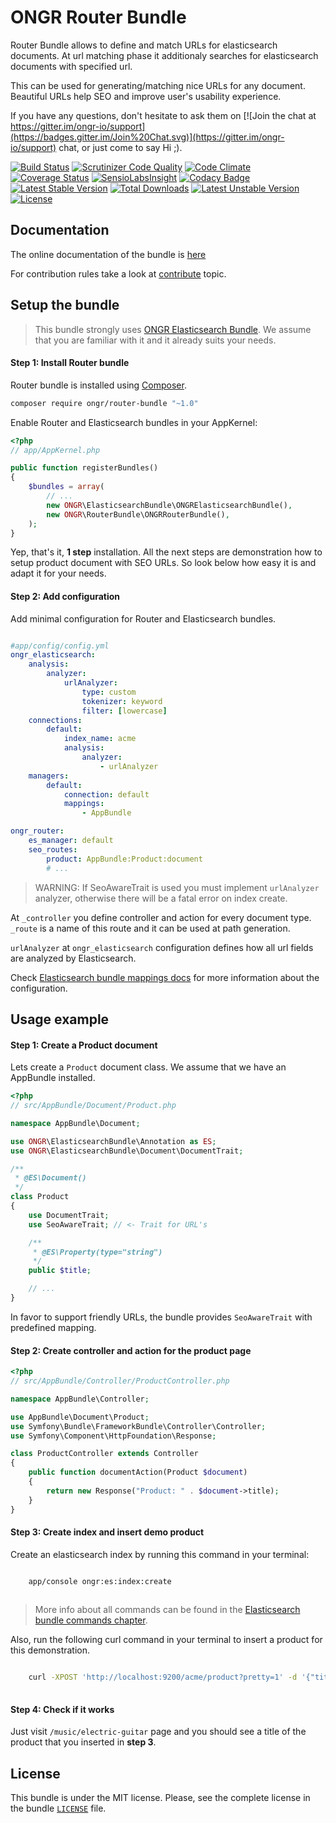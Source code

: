 # ONGR Router Bundle

Router Bundle allows to define and match URLs for elasticsearch documents.
At url matching phase it additionaly searches for elasticsearch documents with specified url.

This can be used for generating/matching nice URLs for any document.
Beautiful URLs help SEO and improve user's usability experience.

If you have any questions, don't hesitate to ask them on [![Join the chat at https://gitter.im/ongr-io/support](https://badges.gitter.im/Join%20Chat.svg)](https://gitter.im/ongr-io/support)
 chat, or just come to say Hi ;).
 
[![Build Status](https://travis-ci.org/ongr-io/RouterBundle.svg?branch=master)](https://travis-ci.org/ongr-io/RouterBundle)
[![Scrutinizer Code Quality](https://scrutinizer-ci.com/g/ongr-io/RouterBundle/badges/quality-score.png?b=master)](https://scrutinizer-ci.com/g/ongr-io/RouterBundle/?branch=master)
[![Code Climate](https://codeclimate.com/github/ongr-io/RouterBundle/badges/gpa.svg)](https://codeclimate.com/github/ongr-io/RouterBundle)
[![Coverage Status](https://coveralls.io/repos/ongr-io/RouterBundle/badge.svg?branch=master&service=github)](https://coveralls.io/github/ongr-io/RouterBundle?branch=master)
[![SensioLabsInsight](https://insight.sensiolabs.com/projects/61b9cee8-6150-4566-b04b-7b53d0a790fd/mini.png)](https://insight.sensiolabs.com/projects/61b9cee8-6150-4566-b04b-7b53d0a790fd)
[![Codacy Badge](https://api.codacy.com/project/badge/grade/eb45b9135f974c67ae1bbecbed1115f2)](https://www.codacy.com/app/ongr/RouterBundle)
[![Latest Stable Version](https://poser.pugx.org/ongr/router-bundle/v/stable)](https://packagist.org/packages/ongr/router-bundle)
[![Total Downloads](https://poser.pugx.org/ongr/router-bundle/downloads)](https://packagist.org/packages/ongr/router-bundle)
[![Latest Unstable Version](https://poser.pugx.org/ongr/router-bundle/v/unstable)](https://packagist.org/packages/ongr/router-bundle)
[![License](https://poser.pugx.org/ongr/router-bundle/license)](https://packagist.org/packages/ongr/router-bundle)

## Documentation

The online documentation of the bundle is [here](Resources/doc/index.md)

For contribution rules take a look at [contribute](Resources/doc/contribute.md) topic.


## Setup the bundle

> This bundle strongly uses [ONGR Elasticsearch Bundle](https://github.com/ongr-io/ElasticsearchBundle).
> We assume that you are familiar with it and it already suits your needs.

#### Step 1: Install Router bundle

Router bundle is installed using [Composer](https://getcomposer.org).

```bash
composer require ongr/router-bundle "~1.0"

```

Enable Router and Elasticsearch bundles in your AppKernel:

```php
<?php
// app/AppKernel.php

public function registerBundles()
{
    $bundles = array(
        // ...
        new ONGR\ElasticsearchBundle\ONGRElasticsearchBundle(),
        new ONGR\RouterBundle\ONGRRouterBundle(),
    );
}

```

Yep, that's it, **1 step** installation. All the next steps are demonstration how to setup product document with SEO URLs. So look below how easy it is and adapt it for your needs.


#### Step 2: Add configuration

Add minimal configuration for Router and Elasticsearch bundles.

```yaml

#app/config/config.yml
ongr_elasticsearch:
    analysis:
        analyzer:
            urlAnalyzer:
                type: custom
                tokenizer: keyword
                filter: [lowercase]
    connections:
        default:
            index_name: acme
            analysis:
                analyzer:
                    - urlAnalyzer
    managers:
        default:
            connection: default
            mappings:
                - AppBundle

ongr_router:
    es_manager: default
    seo_routes:
        product: AppBundle:Product:document
        # ...

```

> WARNING: If SeoAwareTrait is used you must implement `urlAnalyzer` analyzer, otherwise there will be a fatal error on index create.

At `_controller` you define controller and action for every document type.
`_route` is a name of this route and it can be used at path generation.

`urlAnalyzer` at `ongr_elasticsearch` configuration defines how all url fields are analyzed by Elasticsearch.

Check [Elasticsearch bundle mappings docs](https://github.com/ongr-io/ElasticsearchBundle/blob/master/Resources/doc/mapping.md) for more information about the configuration.


## Usage example

#### Step 1: Create a Product document

Lets create a `Product` document class. We assume that we have an AppBundle installed.

```php
<?php
// src/AppBundle/Document/Product.php

namespace AppBundle\Document;

use ONGR\ElasticsearchBundle\Annotation as ES;
use ONGR\ElasticsearchBundle\Document\DocumentTrait;

/**
 * @ES\Document()
 */
class Product
{
    use DocumentTrait;
    use SeoAwareTrait; // <- Trait for URL's

    /**
     * @ES\Property(type="string")
     */
    public $title;

    // ...
}

```

In favor to support friendly URLs, the bundle provides `SeoAwareTrait` with predefined mapping.


#### Step 2: Create controller and action for the product page

```php
<?php
// src/AppBundle/Controller/ProductController.php

namespace AppBundle\Controller;

use AppBundle\Document\Product;
use Symfony\Bundle\FrameworkBundle\Controller\Controller;
use Symfony\Component\HttpFoundation\Response;

class ProductController extends Controller
{
    public function documentAction(Product $document)
    {
        return new Response("Product: " . $document->title);
    }
}
```

#### Step 3: Create index and insert demo product

Create an elasticsearch index by running this command in your terminal:

```bash

    app/console ongr:es:index:create
    
```

> More info about all commands can be found in the [Elasticsearch bundle commands chapter](https://github.com/ongr-io/ElasticsearchBundle/blob/master/Resources/doc/commands.md).

Also, run the following curl command in your terminal to insert a product for this demonstration.

```bash

    curl -XPOST 'http://localhost:9200/acme/product?pretty=1' -d '{"title":"Acoustic Guitar", "url":"/music/electric-guitar"}'
    
```

#### Step 4: Check if it works

Just visit `/music/electric-guitar` page and you should see a title of the product that you inserted in **step 3**.


## License

This bundle is under the MIT license. Please, see the complete license
in the bundle [`LICENSE`](LICENSE) file.
